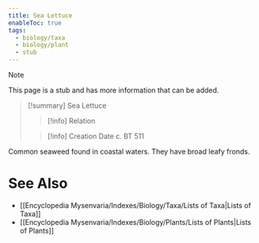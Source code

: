 ```yaml
---
title: Sea Lettuce
enableToc: true
tags:
  - biology/taxa
  - biology/plant
  - stub
---
```


> [!note]
> This page is a stub and has more information that can be added.

> [!summary] Sea Lettuce
> > [!info] Relation
>
> > [!info] Creation Date
> > c. BT 511

Common seaweed found in coastal waters. They have broad leafy fronds.

# See Also
- [[Encyclopedia Mysenvaria/Indexes/Biology/Taxa/Lists of Taxa|Lists of Taxa]]
- [[Encyclopedia Mysenvaria/Indexes/Biology/Plants/Lists of Plants|Lists of Plants]]
